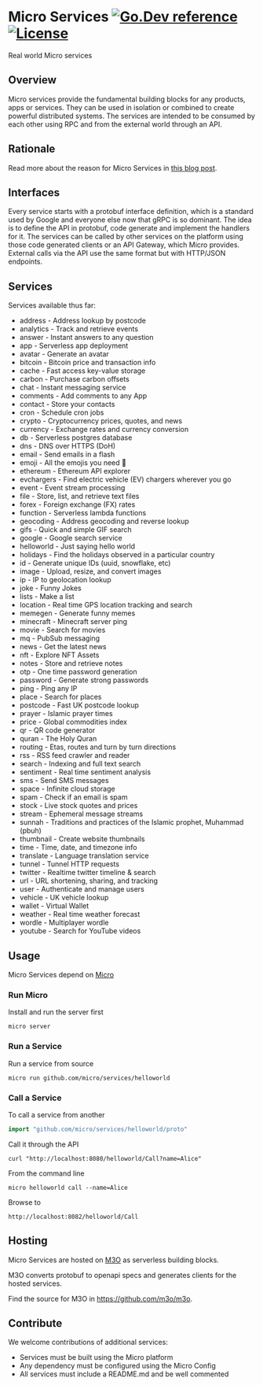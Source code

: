 # Micro Services [![Go.Dev reference](https://img.shields.io/badge/go.dev-reference-007d9c?logo=go&logoColor=white&style=flat-square)](https://pkg.go.dev/github.com/micro/services?tab=doc) [![License](https://img.shields.io/:license-apache-blue.svg)](https://opensource.org/licenses/Apache-2.0)

Real world Micro services

## Overview

Micro services provide the fundamental building blocks for any products, apps or services. They can be used in isolation 
or combined to create powerful distributed systems. The services are intended to be consumed by each other using RPC 
and from the external world through an API.

## Rationale

Read more about the reason for Micro Services in [this blog post](https://micro.dev/blog/2022/09/27/real-world-micro-services.html).

## Interfaces

Every service starts with a protobuf interface definition, which is a standard used by Google and everyone else now that gRPC is so dominant. The idea is to define the API in protobuf, code generate and implement the handlers for it. The services can be called by other services on the platform using those code generated clients or an API Gateway, which Micro provides. External calls via the API use the same format but with HTTP/JSON endpoints.

## Services

Services available thus far:

- address - Address lookup by postcode
- analytics - Track and retrieve events
- answer - Instant answers to any question
- app - Serverless app deployment
- avatar - Generate an avatar
- bitcoin - Bitcoin price and transaction info
- cache - Fast access key-value storage
- carbon - Purchase carbon offsets
- chat - Instant messaging service
- comments - Add comments to any App
- contact - Store your contacts
- cron - Schedule cron jobs
- crypto - Cryptocurrency prices, quotes, and news
- currency - Exchange rates and currency conversion
- db - Serverless postgres database
- dns - DNS over HTTPS (DoH)
- email - Send emails in a flash
- emoji - All the emojis you need 🎉
- ethereum - Ethereum API explorer
- evchargers - Find electric vehicle (EV) chargers wherever you go 
- event - Event stream processing
- file - Store, list, and retrieve text files
- forex - Foreign exchange (FX) rates
- function - Serverless lambda functions
- geocoding - Address geocoding and reverse lookup
- gifs - Quick and simple GIF search
- google - Google search service
- helloworld - Just saying hello world
- holidays - Find the holidays observed in a particular country
- id - Generate unique IDs (uuid, snowflake, etc)
- image - Upload, resize, and convert images
- ip - IP to geolocation lookup
- joke - Funny Jokes
- lists - Make a list
- location - Real time GPS location tracking and search
- memegen - Generate funny memes
- minecraft - Minecraft server ping
- movie - Search for movies
- mq - PubSub messaging
- news - Get the latest news
- nft - Explore NFT Assets
- notes - Store and retrieve notes
- otp - One time password generation
- password - Generate strong passwords
- ping - Ping any IP
- place - Search for places
- postcode - Fast UK postcode lookup
- prayer - Islamic prayer times
- price - Global commodities index
- qr - QR code generator
- quran - The Holy Quran
- routing - Etas, routes and turn by turn directions
- rss - RSS feed crawler and reader
- search - Indexing and full text search
- sentiment - Real time sentiment analysis
- sms - Send SMS messages
- space - Infinite cloud storage
- spam - Check if an email is spam
- stock - Live stock quotes and prices
- stream - Ephemeral message streams
- sunnah - Traditions and practices of the Islamic prophet, Muhammad (pbuh)
- thumbnail - Create website thumbnails
- time - Time, date, and timezone info
- translate - Language translation service
- tunnel - Tunnel HTTP requests
- twitter - Realtime twitter timeline & search
- url - URL shortening, sharing, and tracking
- user - Authenticate and manage users
- vehicle - UK vehicle lookup
- wallet - Virtual Wallet 
- weather - Real time weather forecast
- wordle - Multiplayer wordle
- youtube - Search for YouTube videos

## Usage

Micro Services depend on [Micro](https://github.com/micro/micro)

### Run Micro

Install and run the server first

```
micro server
```

### Run a Service

Run a service from source

```
micro run github.com/micro/services/helloworld
```

### Call a Service

To call a service from another

```go
import "github.com/micro/services/helloworld/proto"
```

Call it through the API

```
curl "http://localhost:8080/helloworld/Call?name=Alice"
```

From the command line

```
micro helloworld call --name=Alice
```

Browse to

```
http://localhost:8082/helloworld/Call
```

## Hosting

Micro Services are hosted on [M3O](https://m3o.com) as serverless building blocks.

M3O converts protobuf to openapi specs and generates clients for the hosted services.

Find the source for M3O in https://github.com/m3o/m3o.

## Contribute

We welcome contributions of additional services:

- Services must be built using the Micro platform
- Any dependency must be configured using the Micro Config
- All services must include a README.md and be well commented
